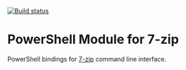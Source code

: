 [![Build status](https://ci.appveyor.com/api/projects/status/vm8af93btfjmuga7/branch/master?svg=true&passingText=master%20-%20OK)](https://ci.appveyor.com/project/alx9r/ps7zip)

# PowerShell Module for 7-zip
PowerShell bindings for [7-zip](http://7-zip.org) command line interface.

